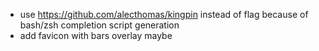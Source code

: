 * use https://github.com/alecthomas/kingpin instead of flag because of bash/zsh completion script generation
* add favicon with bars overlay maybe
